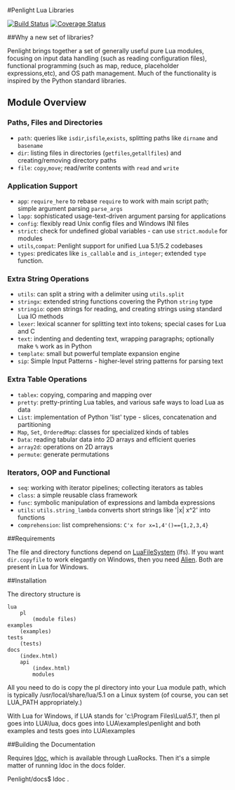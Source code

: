 #Penlight Lua Libraries

[![Build Status](https://travis-ci.org/stevedonovan/Penlight.svg)](https://travis-ci.org/stevedonovan/Penlight)
[![Coverage Status](https://coveralls.io/repos/mpeterv/Penlight/badge.svg?branch=master&service=github)](https://coveralls.io/github/stevedonovan/Penlight?branch=master)

##Why a new set of libraries?

Penlight brings together a set of generally useful pure Lua modules,
focusing on input data handling (such as reading configuration files),
functional programming (such as map, reduce, placeholder expressions,etc),
and OS path management.  Much of the functionality is inspired by the
Python standard libraries.

## Module Overview

### Paths, Files and Directories

  * `path`: queries like `isdir`,`isfile`,`exists`, splitting paths like `dirname` and `basename`
  * `dir`: listing files in directories (`getfiles`,`getallfiles`) and creating/removing directory paths
  * `file`: `copy`,`move`; read/write contents with `read` and `write`

### Application Support

  * `app`: `require_here` to rebase `require` to work with main script path; simple argument parsing `parse_args`
  * `lapp`: sophisticated usage-text-driven argument parsing for applications
  * `config`: flexibly read Unix config files and Windows INI files
  * `strict`: check for undefined global variables - can use `strict.module` for modules
  * `utils`,`compat`: Penlight support for unified Lua 5.1/5.2 codebases
  * `types`: predicates like `is_callable` and `is_integer`; extended `type` function.

### Extra String Operations

  * `utils`: can split a string with a delimiter using `utils.split`
  * `stringx`: extended string functions covering the Python `string` type
  * `stringio`:  open strings for reading, and creating strings using standard Lua IO methods
  * `lexer`:  lexical scanner for splitting text into tokens; special cases for Lua and C
  * `text`:  indenting and dedenting text, wrapping paragraphs; optionally make `%` work as in Python
  * `template`:  small but powerful template expansion engine
  * `sip`:  Simple Input Patterns - higher-level string patterns for parsing text

### Extra Table Operations

  * `tablex`: copying, comparing and mapping over
  * `pretty`: pretty-printing Lua tables, and various safe ways to load Lua as data
  * `List`: implementation of Python 'list' type - slices, concatenation and partitioning
  * `Map`, `Set`, `OrderedMap`: classes for specialized kinds of tables
  * `Data`: reading tabular data into 2D arrays and efficient queries
  * `array2d`: operations on 2D arrays
  * `permute`: generate permutations

 ### Iterators, OOP and Functional

   * `seq`:  working with iterator pipelines; collecting iterators as tables
   * `class`: a simple reusable class framework
   * `func`: symbolic manipulation of expressions and lambda expressions
   * `utils`: `utils.string_lambda` converts short strings like '|x| x^2' into functions
   * `comprehension`: list comprehensions: `C'x for x=1,4'()=={1,2,3,4}`

##Requirements

The file and directory functions depend on [LuaFileSystem](https://keplerproject.github.io/luafilesystem/) (lfs).
If you want `dir.copyfile` to work elegantly on Windows, then you need [Alien](http://mascarenhas.github.io/alien/).
Both are present in Lua for Windows.

##Installation

The directory structure is

    lua
        pl
            (module files)
    examples
        (examples)
    tests
        (tests)
    docs
        (index.html)
        api
            (index.html)
            modules

All you need to do is copy the pl directory into your Lua module path, which
is typically /usr/local/share/lua/5.1 on a Linux system (of course, you
can set LUA_PATH appropriately.)

With Lua for Windows,  if LUA stands for 'c:\Program Files\Lua\5.1',
then pl goes into LUA\lua, docs goes into LUA\examples\penlight and
both examples and tests goes into LUA\examples

##Building the Documentation

Requires [ldoc](https://github.com/stevedonovan/LDoc), which is available
through LuaRocks.  Then it's a simple matter of running ldoc in the docs folder.

Penlight/docs$ ldoc .

